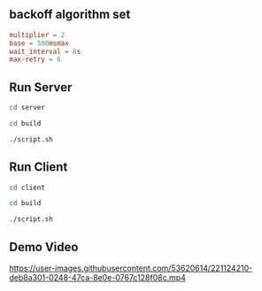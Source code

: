 ## backoff algorithm set
```conf
multiplier = 2
base = 500msmax 
wait_interval = 8s
max-retry = 6
```

## Run Server
```sh
cd server

cd build

./script.sh
```

## Run Client
```sh
cd client

cd build

./script.sh
```

## Demo Video


https://user-images.githubusercontent.com/53620614/221124210-deb8a301-0248-47ca-8e0e-0767c128f08c.mp4

